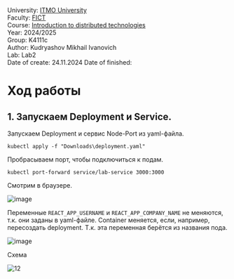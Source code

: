 University: [ITMO University](https://itmo.ru/ru/)  
Faculty: [FICT](https://fict.itmo.ru)  
Course: [Introduction to distributed technologies](https://github.com/itmo-ict-faculty/introduction-to-distributed-technologies)  
Year: 2024/2025  
Group: K4111c  
Author: Kudryashov Mikhail Ivanovich  
Lab: Lab2  
Date of create: 24.11.2024
Date of finished:   

# Ход работы

## 1. Запускаем Deployment и Service.

Запускаем Deployment и сервис Node-Port из yaml-файла.

```kubectl apply -f "Downloads\deployment.yaml"```

Пробрасываем порт, чтобы подключиться к подам.

```kubectl port-forward service/lab-service 3000:3000```

Смотрим в браузере.

![image](https://github.com/user-attachments/assets/5f644b5b-495d-45cf-acda-149e5e0d2b3f)


Переменные `REACT_APP_USERNAME` и `REACT_APP_COMPANY_NAME` не меняются, т.к. они заданы в yaml-файле. Container меняется, если, например, пересоздать deployment. Т.к. эта переменная берётся из названия пода.

![image](https://github.com/user-attachments/assets/e29212da-958b-462c-a0b2-75c34fd8401f)

Схема

![12](https://github.com/user-attachments/assets/ca78988b-fb2d-4fe3-8f23-f329e13debf8)
